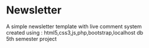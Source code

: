 # Newsletter
A simple newsletter template with live comment system<br>
created using : html5,css3,js,php,bootstrap,localhost db
<br>
5th semester project
